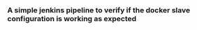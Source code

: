 <h3>A simple jenkins pipeline to verify if the docker slave configuration is working as expected</h3>

